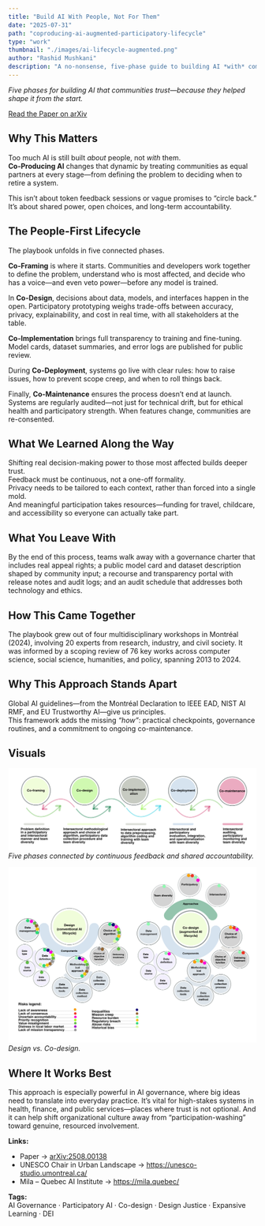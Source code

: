 ```yaml
---
title: "Build AI With People, Not For Them"
date: "2025-07-31"
path: "coproducing-ai-augmented-participatory-lifecycle"
type: "work"
thumbnail: "./images/ai-lifecycle-augmented.png"
author: "Rashid Mushkani"
description: "A no-nonsense, five-phase guide to building AI *with* communities—so decisions, risks, and benefits are shared from day one."
---
```


*Five phases for building AI that communities trust—because they helped shape it from the start.*

[Read the Paper on arXiv](https://arxiv.org/abs/2508.00138)


## Why This Matters

Too much AI is still built *about* people, not *with* them.  
**Co-Producing AI** changes that dynamic by treating communities as equal partners at every stage—from defining the problem to deciding when to retire a system.

This isn’t about token feedback sessions or vague promises to “circle back.”  
It’s about shared power, open choices, and long-term accountability.


## The People-First Lifecycle

The playbook unfolds in five connected phases.

**Co-Framing** is where it starts. Communities and developers work together to define the problem, understand who is most affected, and decide who has a voice—and even veto power—before any model is trained.

In **Co-Design**, decisions about data, models, and interfaces happen in the open. Participatory prototyping weighs trade-offs between accuracy, privacy, explainability, and cost in real time, with all stakeholders at the table.

**Co-Implementation** brings full transparency to training and fine-tuning. Model cards, dataset summaries, and error logs are published for public review.

During **Co-Deployment**, systems go live with clear rules: how to raise issues, how to prevent scope creep, and when to roll things back.

Finally, **Co-Maintenance** ensures the process doesn’t end at launch. Systems are regularly audited—not just for technical drift, but for ethical health and participatory strength. When features change, communities are re-consented.


## What We Learned Along the Way

Shifting real decision-making power to those most affected builds deeper trust.  
Feedback must be continuous, not a one-off formality.  
Privacy needs to be tailored to each context, rather than forced into a single mold.  
And meaningful participation takes resources—funding for travel, childcare, and accessibility so everyone can actually take part.


## What You Leave With

By the end of this process, teams walk away with a governance charter that includes real appeal rights; a public model card and dataset description shaped by community input; a recourse and transparency portal with release notes and audit logs; and an audit schedule that addresses both technology and ethics.


## How This Came Together

The playbook grew out of four multidisciplinary workshops in Montréal (2024), involving 20 experts from research, industry, and civil society. It was informed by a scoping review of 76 key works across computer science, social science, humanities, and policy, spanning 2013 to 2024.


## Why This Approach Stands Apart

Global AI guidelines—from the Montréal Declaration to IEEE EAD, NIST AI RMF, and EU Trustworthy AI—give us principles.  
This framework adds the missing *“how”*: practical checkpoints, governance routines, and a commitment to ongoing co-maintenance.


## Visuals

![Lifecycle overview.](./images/coproducing_ai_lifecycle.png)  
*Five phases connected by continuous feedback and shared accountability.*

![Risks in Design versus Co-design.](./images/design.png)  
*Design vs. Co-design.*


## Where It Works Best

This approach is especially powerful in AI governance, where big ideas need to translate into everyday practice. It’s vital for high-stakes systems in health, finance, and public services—places where trust is not optional. And it can help shift organizational culture away from “participation-washing” toward genuine, resourced involvement.


**Links:**  
- Paper → [arXiv:2508.00138](https://arxiv.org/abs/2508.00138)  
- UNESCO Chair in Urban Landscape → <https://unesco-studio.umontreal.ca/>  
- Mila – Quebec AI Institute → <https://mila.quebec/>

**Tags:**  
AI Governance · Participatory AI · Co-design · Design Justice · Expansive Learning · DEI
